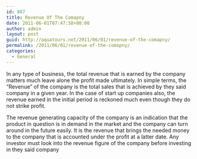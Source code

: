 ```yaml
---
id: 887
title: Revenue Of The Comapny
date: 2011-06-01T07:47:58+00:00
author: admin
layout: post
guid: http://aquatours.net/2011/06/01/revenue-of-the-comapny/
permalink: /2011/06/01/revenue-of-the-comapny/
categories:
  - General
---
```

In any type of business, the total revenue that is earned by the company matters much leave alone the profit made ultimately. In simple terms, the &#8220;Revenue&#8221; of the company is the total sales that is achieved by they said company in a given year. In the case of start up companies also, the revenue earned in the initial period is reckoned much even though they do not strike profit.

The revenue generating capacity of the company is an indication that the product in question is in demand in the market and the company can turn around in the future easily. It is the revenue that brings the needed money to the company that is accounted under the profit at a latter date. Any investor must look into the revenue figure of the company before investing in they said company